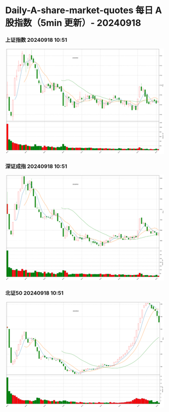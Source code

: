 
# Daily-A-share-market-quotes 每日 A 股指数（5min 更新）- 20240918

### 上证指数 20240918 10:51
![](./fig/2024/9/20240918-sh000001.png)

### 深证成指 20240918 10:51
![](./fig/2024/9/20240918-sz399001.png)

### 北证50 20240918 10:51
![](./fig/2024/9/20240918-bj899050.png)
